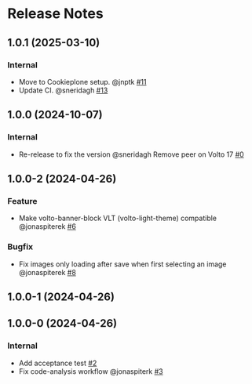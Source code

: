 # Release Notes

<!-- You should *NOT* be adding new change log entries to this file.
     You should create a file in the news directory instead.
     For helpful instructions, please see:
     https://6.docs.plone.org/contributing/index.html?highlight=towncrier#change-log-entry
-->

<!-- towncrier release notes start -->

## 1.0.1 (2025-03-10)

### Internal

- Move to Cookieplone setup. @jnptk [#11](https://github.com/kitconcept/volto-banner-block/issue/11)
- Update CI. @sneridagh [#13](https://github.com/kitconcept/volto-banner-block/issue/13)

## 1.0.0 (2024-10-07)

### Internal

- Re-release to fix the version @sneridagh
  Remove peer on Volto 17 [#0](https://github.com/volto-banner-block/pull/0)

## 1.0.0-2 (2024-04-26)

### Feature

- Make volto-banner-block VLT (volto-light-theme) compatible @jonaspiterek [#6](https://github.com/volto-banner-block/pull/6)

### Bugfix

- Fix images only loading after save when first selecting an image @jonaspiterek [#8](https://github.com/volto-banner-block/pull/8)

## 1.0.0-1 (2024-04-26)

## 1.0.0-0 (2024-04-26)

### Internal

- Add acceptance test [#2](https://github.com/volto-banner-block/pull/2)
- Fix code-analysis workflow @jonaspiterk [#3](https://github.com/volto-banner-block/pull/3)
